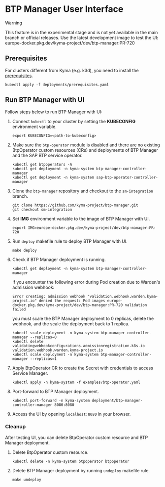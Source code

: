 # BTP Manager User Interface

> [!WARNING]
> This feature is in the experimental stage and is not yet available in the main branch or official releases.
> Use the latest development image to test the UI: europe-docker.pkg.dev/kyma-project/dev/btp-manager:PR-720

## Prerequisites
For clusters different from Kyma (e.g. k3d), you need to install the [prerequisites](../../deployments/prerequisites.yaml).
```shell
kubectl apply -f deployments/prerequisites.yaml
```


## Run BTP Manager with UI
Follow steps below to run BTP Manager with UI:
1. Connect `kubectl` to your cluster by setting the **KUBECONFIG** environment variable.
    ```shell
    export KUBECONFIG=<path-to-kubeconfig>
    ```
2. Make sure the `btp-operator` module is disabled and there are no existing BtpOperator custom resources (CRs) and deployments of BTP Manager and the SAP BTP service operator.
    ```shell
    kubectl get btpoperators -A
    kubectl get deployment -n kyma-system btp-manager-controller-manager
    kubectl get deployment -n kyma-system sap-btp-operator-controller-manager
    ```
3. Clone the `btp-manager` repository and checkout to the `sm-integration` branch.
    ```shell
    git clone https://github.com/kyma-project/btp-manager.git
    git checkout sm-integration
    ```
4. Set **IMG** environment variable to the image of BTP Manager with UI.
    ```shell
    export IMG=europe-docker.pkg.dev/kyma-project/dev/btp-manager:PR-720
    ```
5. Run `deploy` makefile rule to deploy BTP Manager with UI.
    ```shell
    make deploy
    ```
6. Check if BTP Manager deployment is running.
    ```shell
    kubectl get deployment -n kyma-system btp-manager-controller-manager
    ```
    If you encounter the following error during Pod creation due to Warden's admission webhook:
    ```
    Error creating: admission webhook "validation.webhook.warden.kyma-project.io" denied the request: Pod images europe-docker.pkg.dev/kyma-project/dev/btp-manager:PR-720 validation failed
    ```
    you must scale the BTP Manager deployment to 0 replicas, delete the webhook, and the scale the deployment back to 1 replica.
    ```shell
    kubectl scale deployment -n kyma-system btp-manager-controller-manager --replicas=0
    kubectl delete validatingwebhookconfigurations.admissionregistration.k8s.io validation.webhook.warden.kyma-project.io
    kubectl scale deployment -n kyma-system btp-manager-controller-manager --replicas=1
    ```
7. Apply BtpOperator CR to create the Secret with credentials to access Service Manager.
    ```shell
    kubectl apply -n kyma-system -f examples/btp-operator.yaml
    ```
8. Port-forward to BTP Manager deployment.
    ```shell
    kubectl port-forward -n kyma-system deployment/btp-manager-controller-manager 8080:8080
    ```
9. Access the UI by opening `localhost:8080` in your browser.

### Cleanup
After testing UI, you can delete BtpOperator custom resource and BTP Manager deployment.
1. Delete BtpOperator custom resource.
    ```shell
    kubectl delete -n kyma-system btpoperator btpoperator
    ```
2. Delete BTP Manager deployment by running `undeploy` makefile rule.
    ```shell
    make undeploy
    ```